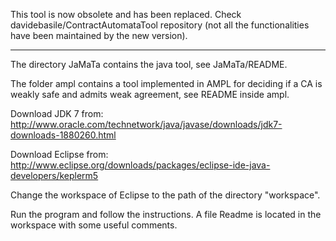 This tool is now obsolete and has been replaced. 
Check davidebasile/ContractAutomataTool repository (not all the functionalities  have been maintained  by the new version).

----------------------------------------------------------------------------


The directory JaMaTa contains the java tool, see JaMaTa/README.

The folder ampl contains a tool implemented in AMPL for deciding if a CA is weakly safe and admits weak agreement,
see README inside ampl.

Download JDK 7 from: http://www.oracle.com/technetwork/java/javase/downloads/jdk7-downloads-1880260.html

Download Eclipse from: http://www.eclipse.org/downloads/packages/eclipse-ide-java-developers/keplerm5

Change the workspace of Eclipse to the path of the directory "workspace".

Run the program and follow the instructions. A file Readme is located in the workspace with some useful comments. 


